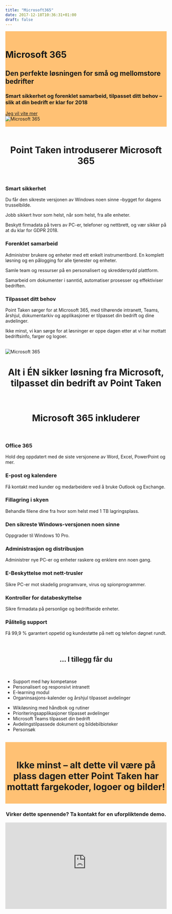 ```yaml
---
title: "Microsoft365"
date: 2017-12-18T10:36:31+01:00
draft: false
---
```

<div class="row" style="padding:1rem 0;background:#FFC174">
    <div class="col-sm-12 col-md-6">
        <h1>Microsoft 365</h1>
        <h2>Den perfekte løsningen for små og mellomstore bedrifter</h2>
        <h3>Smart sikkerhet og forenklet samarbeid, tilpasset ditt behov – slik at din bedrift er klar for 2018</h3>
        <a class="btn btn-primary" href="../contact/" role="button" style="margin:1rem 0">Jeg vil vite mer</a>
    </div>
    <div class="col-sm-12 col-md-6">
    <img class="img-fluid" src="../img/group/5.jpg" alt="Microsoft 365" />
    </div>
</div>
</br>

<h1 align="center">Point Taken introduserer Microsoft 365</h1>
</br>
<div class="row">
<div class="col-xs-12 col-sm-6 col-md-4">
    <div class="infobox">
    <h3>Smart sikkerhet</h3>
    <p class="lead">Du får den sikreste versjonen av Windows noen sinne –bygget for dagens trusselbilde.</p>
    <p class="lead">Jobb sikkert hvor som helst, når som helst, fra alle enheter.</p>
    <p class="lead">Beskytt firmadata på tvers av PC-er, telefoner og nettbrett, og vær sikker på at du klar for GDPR 2018.</p>
    </div>
</div>
<div class="col-xs-12 col-sm-6 col-md-4">
    <div class="infobox">
    <h3>Forenklet samarbeid</h3>
    <p class="lead">Administrer brukere og enheter med ett enkelt instrumentbord. En komplett løsning og en pålogging for alle tjenester og enheter.</p>
    <p class="lead">Samle team og ressurser på en personalisert og skreddersydd plattform.</p>
    <p class="lead">Samarbeid om dokumenter i sanntid, automatiser prosesser og effektiviser bedriften.</p>
    </div>
</div>
<div class="col-xs-12 col-sm-6 col-md-4">
    <div class="infobox">
    <h3>Tilpasset ditt behov</h3>
    <p class="lead">Point Taken sørger for at Microsoft 365, med tilhørende intranett, Teams, årshjul, dokumentarkiv og applikasjoner er tilpasset din bedrift og dine avdelinger. </p>
    <p class="lead">Ikke minst, vi kan sørge for at løsninger er oppe dagen etter at vi har mottatt bedriftsinfo, farger og logoer.</p>
    </div>
</div>
</div>
</br>
<div class="row">
    <div class="col-sm-12 col-md-6">
        <img class="img-fluid" src="../img/group/10.jpg" alt="Microsoft 365" />
    </div>
    <div class="col-sm-12 col-md-6">
        <h1 align="center">Alt i ÉN sikker løsning fra Microsoft, tilpasset din bedrift av Point Taken</h1>
    </div>
</div>
</br>
<div class="row">
    <div class="col-12">
        <h1 align="center">Microsoft 365 inkluderer</h1>
    </div>
</div>
</br>
<div class="row">
<div class="col-xs-12 col-sm-6 col-md-4">
    <div class="infobox">
    <h3>Office 365</h3>
    <p class="lead">Hold deg oppdatert med de siste versjonene av Word, Excel, PowerPoint og mer.</p>
    </div>
</div>

<div class="col-xs-12 col-sm-6 col-md-4">
    <div class="infobox">
    <h3>E-post og kalendere</h3>
    <p class="lead">Få kontakt med kunder og medarbeidere ved å bruke Outlook og Exchange.</p>
    </div>
</div>

<div class="col-xs-12 col-sm-6 col-md-4">
    <div class="infobox">
    <h3>Fillagring i skyen</h3>
    <p class="lead">Behandle filene dine fra hvor som helst med 1 TB lagringsplass.</p>
    </div>
</div>

<div class="col-xs-12 col-sm-6 col-md-4">
    <div class="infobox">
    <h3>Den sikreste Windows-versjonen noen sinne</h3>
    <p class="lead">Oppgrader til Windows 10 Pro.</p>
    </div>
</div>

<div class="col-xs-12 col-sm-6 col-md-4">
    <div class="infobox">
    <h3>Administrasjon og distribusjon</h3>
    <p class="lead">Administrer nye PC-er og enheter raskere og enklere enn noen gang.</p>
    </div>
</div>

<div class="col-xs-12 col-sm-6 col-md-4">
    <div class="infobox">
    <h3>E-Beskyttelse mot nett-trusler</h3>
    <p class="lead">Sikre PC-er mot skadelig programvare, virus og spionprogrammer.</p>
    </div>
</div>

<div class="col-xs-12 col-sm-6 col-md-4">
    <div class="infobox">
    <h3>Kontroller for databeskyttelse</h3>
    <p class="lead">Sikre firmadata på personlige og bedriftseide enheter.</p>
    </div>
</div>

<div class="col-xs-12 col-sm-6 col-md-4">
    <div class="infobox">
    <h3>Pålitelig support</h3>
    <p class="lead">Få 99,9 % garantert oppetid og kundestøtte på nett og telefon døgnet rundt.</p>
    </div>
</div>

</div>
</br>
<div class="row">
    <div class="col-12">
        <h2 align="center">... I tillegg får du</h2>
    </div>
</div>
</br>
<div class="row">
    <div class="col-xs-12 col-sm-6">
        <ul>
        <li>Support med høy kompetanse</li>
        <li>Personalisert og responsivt intranett</li>
        <li>E-learning modul</li>
        <li>Organinsasjons-kalender og årshjul tilpasset avdelinger</li>
        </ul>
    </div>
    <div class="col-xs-12 col-sm-6">
        <ul>
        <li>Wikiløsning med håndbok og rutiner</li>
        <li>Prioriteringsapplikasjoner tilpasset avdelinger</li>
        <li>Microsoft Teams tilpasset din bedrift</li>
        <li>Avdelingstilpassede dokument og bildebilbioteker </li>
        <li>Personsøk</li>
        </ul>
    </div>    
</div>
</br>
<div class="row" style="padding:1rem 0;background:#FFC174">
    <div class="col-12">
        <h1 align="center">Ikke minst – alt dette vil være på plass dagen etter Point Taken har mottatt fargekoder, logoer og bilder!</h1>
    </div>
</div>

<h3 align="center">Virker dette spennende? Ta kontakt for en uforpliktende demo.</h3>

<iframe id='powf_C1A7E4AD58D0E711A94B000D3A246B2E' src='https://pocloudwesteurope.crm.powerobjects.net/powerwebform/powerwebform.aspx?t=nOfWFL70TUquX9DRvqN83m4AbwB2AGEAbgBlAHQAYQBzADIA&formId=powf_C1A7E4AD58D0E711A94B000D3A246B2E&tver=2013' frameborder='0' width='100%' height='270'></iframe>


